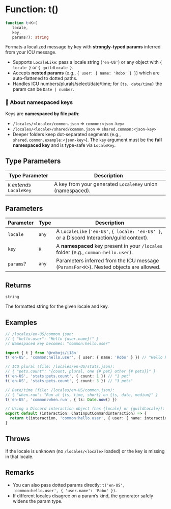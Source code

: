 # Function: t()

```ts
function t<K>(
   locale, 
   key, 
   params?): string
```

Formats a localized message by key with **strongly-typed params** inferred from your ICU message.

- Supports `LocaleLike`: pass a locale string (`'en-US'`) or any object with `{ locale }` or `{ guildLocale }`.
- Accepts **nested params** (e.g., `{ user: { name: 'Robo' } }`) which are auto-flattened to dotted paths.
- Handles ICU numbers/plurals/select/date/time; for `{ts, date/time}` the param can be `Date | number`.

### 🔑 About namespaced keys
Keys are **namespaced by file path**:
- `/locales/<locale>/common.json` ⇒ `common:<json-key>`
- `/locales/<locale>/shared/common.json` ⇒ `shared.common:<json-key>`
- Deeper folders keep dot-separated segments (e.g., `shared.common.example:<json-key>`).
The `key` argument must be the **full namespaced key** and is type-safe via `LocaleKey`.

## Type Parameters

| Type Parameter | Description |
| ------ | ------ |
| `K` *extends* `LocaleKey` | A key from your generated `LocaleKey` union (namespaced). |

## Parameters

| Parameter | Type | Description |
| ------ | ------ | ------ |
| `locale` | `any` | A `LocaleLike` (`'en-US'`, `{ locale: 'en-US' }`, or a Discord Interaction/guild context). |
| `key` | `K` | A **namespaced** key present in your `/locales` folder (e.g., `common:hello.user`). |
| `params`? | `any` | Parameters inferred from the ICU message (`ParamsFor<K>`). Nested objects are allowed. |

## Returns

`string`

The formatted string for the given locale and key.

## Examples

```ts
// /locales/en-US/common.json:
// { "hello.user": "Hello {user.name}!" }
// Namespaced key becomes: "common:hello.user"

import { t } from '@robojs/i18n'
t('en-US', 'common:hello.user', { user: { name: 'Robo' } }) // "Hello Robo!"
```

```ts
// ICU plural (file: /locales/en-US/stats.json):
// { "pets.count": "{count, plural, one {# pet} other {# pets}}" }
t('en-US', 'stats:pets.count', { count: 1 }) // "1 pet"
t('en-US', 'stats:pets.count', { count: 3 }) // "3 pets"
```

```ts
// Date/time (file: /locales/en-US/common.json):
// { "when.run": "Ran at {ts, time, short} on {ts, date, medium}" }
t('en-US', 'common:when.run', { ts: Date.now() })
```

```ts
// Using a Discord interaction object (has {locale} or {guildLocale}):
export default (interaction: ChatInputCommandInteraction) => {
  return t(interaction, 'common:hello.user', { user: { name: interaction.user.username } })
}
```

## Throws

If the locale is unknown (no `/locales/<locale>` loaded) or the key is missing in that locale.

## Remarks

- You can also pass dotted params directly: `t('en-US', 'common:hello.user', { 'user.name': 'Robo' })`.
- If different locales disagree on a param’s kind, the generator safely widens the param type.
